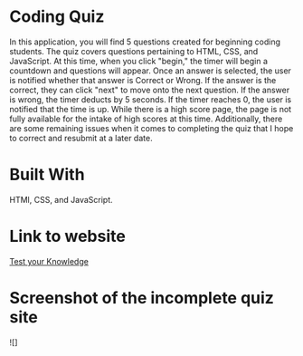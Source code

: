 # Coding Quiz

In this application, you will find 5 questions created for beginning coding students. The quiz covers questions pertaining to HTML, CSS, and JavaScript. 
At this time, when you click "begin," the timer will begin a countdown and questions will appear. 
Once an answer is selected, the user is notified whether that answer is Correct or Wrong. 
If the answer is the correct, they can click "next" to move onto the next question. 
If the answer is wrong, the timer deducts by 5 seconds. 
If the timer reaches 0, the user is notified that the time is up. 
While there is a high score page, the page is not fully available for the intake of high scores at this time. 
Additionally, there are some remaining issues when it comes to completing the quiz that I hope to correct and resubmit at a later date. 

# Built With
HTMl, CSS, and JavaScript. 

# Link to website
[Test your Knowledge](https://samkarp700.github.io/javascript-quiz/)

# Screenshot of the incomplete quiz site
![]

